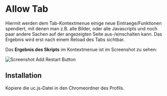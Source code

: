 # Allow Tab
Hiermit werden dem Tab-Kontextmenue einige neue Eintraege/Funktionen spendiert, mit denen man z.B. 
alle Bilder, oder alle Javascripts und noch paar andere Sachen auf der angezeigten Seite aus-/einschalten kann. 
Das Ergebnis wird erst nach einem Reload des Tabs sichtbar.

Das **Ergebnis des Skripts** im Kontextmenue ist im Screenshot zu sehen:

![Screenshot Add Restart Button](https://github.com/ardiman/userChrome.js/raw/master/allowtab/scr_allowtab.png)

## Installation
Kopiere die uc.js-Datei in den Chromeordner des Profils.